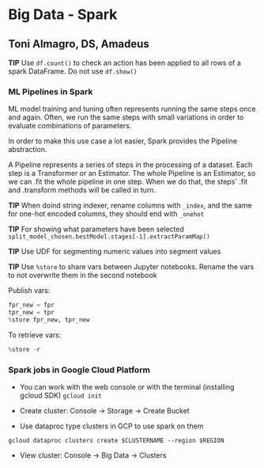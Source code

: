 # Big Data - Spark 
## Toni Almagro, DS, Amadeus

**TIP** Use ```df.count()``` to check an action has been applied to all rows of a spark DataFrame. Do not use ```df.show()```

### ML Pipelines in Spark

ML model training and tuning often represents running the same steps once and again. Often, we run the same steps with small variations in order to evaluate combinations of parameters.

In order to make this use case a lot easier, Spark provides the Pipeline abstraction.

A Pipeline represents a series of steps in the processing of a dataset. Each step is a Transformer or an Estimator. The whole Pipeline is an Estimator, so we can .fit the whole pipeline in one step. When we do that, the steps' .fit and .transform methods will be called in turn.

**TIP** When doind string indexer, rename columns with ```_index```, and the same for one-hot encoded columns, they should end with ```_onehot```

**TIP** For showing what parameters have been selected ```split_model_chosen.bestModel.stages[-1].extractParamMap()```

**TIP** Use UDF for segmenting numeric values into segment values

**TIP** Use ```%store``` to share vars between Jupyter notebooks. Rename the vars to not overwrite them in the second notebook

Publish vars:
```python
fpr_new = fpr
tpr_new = tpr
%store fpr_new, tpr_new
```

To retrieve vars:
```python
%store -r
```

### Spark jobs in Google Cloud Platform

* You can work with the web console or with the terminal (installing gcloud SDK)
```gcloud init```

* Create cluster: Console -> Storage -> Create Bucket

* Use dataproc type clusters in GCP to use spark on them

```gcloud dataproc clusters create $CLUSTERNAME --region $REGION```

* View cluster: Console -> Big Data -> Clusters
